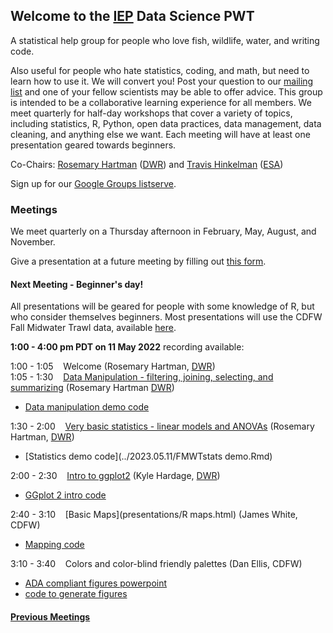 ## Welcome to the [IEP](https://water.ca.gov/Programs/Environmental-Services/Interagency-Ecological-Program) Data Science PWT

A statistical help group for people who love fish, wildlife, water, and writing code.

Also useful for people who hate statistics, coding, and math, but need to learn how to use it. We will convert you! Post your question to our [mailing list](https://groups.google.com/g/bay-delta-datascience) and one of your fellow scientists may be able to offer advice. This group is intended to be a collaborative learning experience for all members. We meet quarterly for half-day workshops that cover a variety of topics, including statistics, R, Python, open data practices, data management, data cleaning, and anything else we want. Each meeting will have at least one presentation geared towards beginners.

Co-Chairs: [Rosemary Hartman](https://www.linkedin.com/in/rosemary-hartman-1b3b53bb/) ([DWR](https://water.ca.gov/)) and [Travis Hinkelman](https://www.travishinkelman.com/) ([ESA](https://esassoc.com/))

Sign up for our [Google Groups listserve](https://groups.google.com/g/bay-delta-datascience).

### Meetings

We meet quarterly on a Thursday afternoon in February, May, August, and November.

Give a presentation at a future meeting by filling out [this form](https://docs.google.com/forms/d/e/1FAIpQLSfJlYOBoqxdqHwain-XFrraKFtymYsTwxwBMKekBd0B98q5CA/viewform?usp=sf_link).

#### Next Meeting - Beginner's day!

All presentations will be geared for people with some knowledge of R, but who consider themselves beginners. Most presentations will use the CDFW Fall Midwater Trawl data, available [here](https://filelib.wildlife.ca.gov/Public/TownetFallMidwaterTrawl/FMWT%20Data/FMWT%201967-2022%20Catch%20Matrix_updated.zip). 
 
**1:00 - 4:00 pm PDT on 11 May 2022** recording available:



1:00 - 1:05 &nbsp;&nbsp; Welcome (Rosemary Hartman, [DWR](https://water.ca.gov/))  
1:05 - 1:30 &nbsp;&nbsp; [Data Manipulation - filtering, joining, selecting, and summarizing](presentations/FMWTdatademo.html) (Rosemary Hartman [DWR](https://water.ca.gov/))  

* [Data manipulation demo code](../2023.05.11/FMWTdatademo.Rmd)

1:30 - 2:00 &nbsp;&nbsp; [Very basic statistics - linear models and ANOVAs](presentations/FMWTstats-demo.html)   (Rosemary Hartman, [DWR](https://water.ca.gov/))   

* [Statistics demo code](../2023.05.11/FMWTstats demo.Rmd)

2:00 - 2:30 &nbsp;&nbsp; [Intro to ggplot2](presentations/Intro_ggplot2.nb.html) (Kyle Hardage, [DWR](https://water.ca.gov/))  

* [GGplot 2 intro code](../2023.05.11/Intro_ggplot2.Rmd)

2:40 - 3:10 &nbsp;&nbsp; [Basic Maps](presentations/R maps.html)  (James White, CDFW) 

* [Mapping code](../2023.05.11/Intro_ggplot2.Rmd)

3:10 - 3:40 &nbsp;&nbsp; Colors and color-blind friendly palettes (Dan Ellis, CDFW)

* [ADA compliant figures powerpoint](presentations/)
* [code to generate figures](../2023.05.11/IEP_Data_Science_PWT_ADA_Complant_Figures.R)


#### [Previous Meetings](https://interagencyecologicalprogram.github.io/DataScience/agendas)

